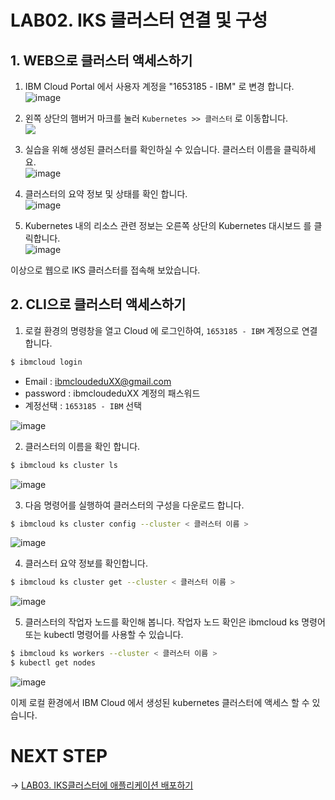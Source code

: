 # LAB02. IKS 클러스터 연결 및 구성
## 1. WEB으로 클러스터 액세스하기

1. IBM Cloud Portal 에서 사용자 계정을 "1653185 - IBM" 로 변경 합니다.    
![image](https://user-images.githubusercontent.com/15958325/94113628-23ea9080-fe82-11ea-8a4d-8da4f79f92b0.png)   


2. 왼쪽 상단의 햄버거 마크를 눌러 `Kubernetes >> 클러스터` 로 이동합니다.   
![](https://gblobscdn.gitbook.com/assets%2F-MDXHogCOGHdFvq3uZkw%2F-ME5mp8nm5PAnZH_Yr50%2F-ME6AGAcuXLotqajLqzT%2Fimage.png?alt=media&token=92ed6eae-eda3-4561-baf8-9fca077e68f9)  

3. 실습을 위해 생성된 클러스터를 확인하실 수 있습니다.  클러스터 이름을 클릭하세요.  
![image](https://user-images.githubusercontent.com/15958325/94113755-57c5b600-fe82-11ea-8ffd-6347407cf3af.png)  


4. 클러스터의 요약 정보 및 상태를 확인 합니다.   
![image](https://user-images.githubusercontent.com/15958325/94113834-75931b00-fe82-11ea-85b6-c5c8c66e1fdb.png)  


5. Kubernetes 내의 리소스 관련 정보는 오른쪽 상단의 Kubernetes 대시보드 를 클릭합니다.  
![image](https://user-images.githubusercontent.com/15958325/94113952-a07d6f00-fe82-11ea-8a7f-1578fd939d7a.png)  

이상으로 웹으로 IKS 클러스터를 접속해 보았습니다. 

## 2. CLI으로 클러스터 액세스하기

1. 로컬 환경의 명령창을 열고 Cloud 에 로그인하여,  `1653185 - IBM` 계정으로 연결합니다.   
~~~sh
$ ibmcloud login
~~~  
- Email : ibmcloudeduXX@gmail.com
- password : ibmcloudeduXX 계정의 패스워드
- 계정선택 : `1653185 - IBM` 선택  

![image](https://user-images.githubusercontent.com/15958325/94114122-e1758380-fe82-11ea-9a2e-5b206872a9b9.png)   

2. 클러스터의 이름을 확인 합니다.   
~~~sh
$ ibmcloud ks cluster ls
~~~
![image](https://user-images.githubusercontent.com/15958325/94114423-4f21af80-fe83-11ea-94f5-b45fca9fcf9a.png)  

3. 다음 명령어를 실행하여 클러스터의 구성을 다운로드 합니다. 
~~~sh
$ ibmcloud ks cluster config --cluster < 클러스터 이름 >
~~~
![image](https://user-images.githubusercontent.com/15958325/94114561-78dad680-fe83-11ea-91b1-ba1efc74fd77.png)  

4. 클러스터 요약 정보를 확인합니다.   
~~~sh
$ ibmcloud ks cluster get --cluster < 클러스터 이름 >
~~~
![image](https://user-images.githubusercontent.com/15958325/94114646-9740d200-fe83-11ea-80d0-89bd8ad1a16d.png)  


5. 클러스터의 작업자 노드를 확인해 봅니다. 작업자 노드 확인은 ibmcloud ks 명령어 또는 kubectl 명령어를 사용할 수 있습니다.    
~~~sh
$ ibmcloud ks workers --cluster < 클러스터 이름 >
$ kubectl get nodes
~~~
![image](https://user-images.githubusercontent.com/15958325/94129807-cc0a5480-fe96-11ea-9126-62373a94b5d1.png)  


이제 로컬 환경에서 IBM Cloud 에서 생성된 kubernetes 클러스터에 액세스 할 수 있습니다.    

# NEXT STEP
-> [LAB03. IKS클러스터에 애플리케이션 배포하기](https://github.com/GRuuuuu/Container-Platform-Hands-on-Lab/blob/master/LAB03-deploying-app.md)  
